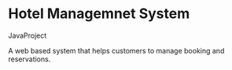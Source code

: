 # Hotel Managemnet System
JavaProject

A web based system that helps customers to manage booking
and reservations.
